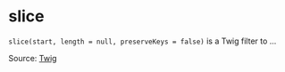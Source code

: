 # slice

`slice(start, length = null, preserveKeys = false)` is a Twig filter to ...


Source: [Twig](https://twig.symfony.com/slice)